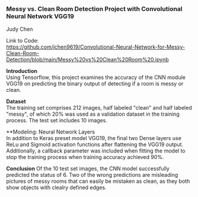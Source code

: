 ### Messy vs. Clean Room Detection Project with Convolutional Neural Network VGG19 
<a id="data-source"></a>
Judy Chen

Link to Code: <br>
https://github.com/jchen9619/Convolutional-Neural-Network-for-Messy-Clean-Room-Detection/blob/main/Messy%20vs%20Clean%20Room%20.ipynb

**Introduction** <br>
Using Tensorflow, this project examines the accuracy of the CNN module VGG19 on predicting the binary output of detecting if a room is messy or clean.

**Dataset** <br>
The training set comprises 212 images, half labeled "clean" and half labeled "messy", of which 20% was used as a validation dataset in the training process. The test set includes 10 images. 

**Modeling: Neural Network Layers <br>
In addition to Keras preset model VGG19, the final two Dense layers use ReLu and Sigmoid activation functions after flattening the VGG19 output. Additionally, a callback parameter was included when fitting the model to stop the training process when training accuracy achieved 90%. 

**Conclusion**
Of the 10 test set images, the CNN model successfully predicted the status of 6. Two of the wrong predictions are misleading pictures of messy rooms that can easily be mistaken as clean, as they both show objects with clealry defined edges. 
